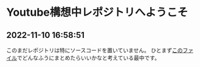 # Youtube構想中レポジトリへようこそ
## 2022-11-10 16:58:51
このまだレポジトリは特にソースコードを置いていません。
ひとまず[このファイル](構想/考え中.md)でどんなふうにまとめたらいいかなと考えている最中です。




